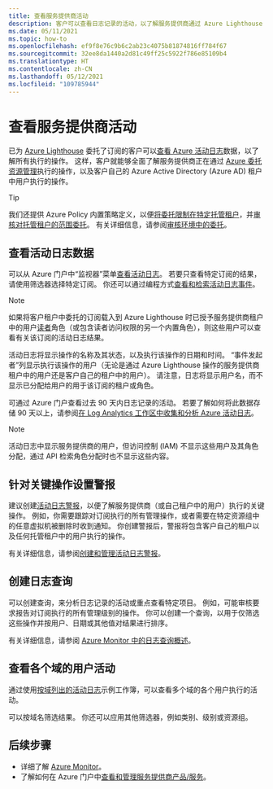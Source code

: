 ```yaml
---
title: 查看服务提供商活动
description: 客户可以查看日志记录的活动，以了解服务提供商通过 Azure Lighthouse 执行的操作。
ms.date: 05/11/2021
ms.topic: how-to
ms.openlocfilehash: ef9f8e76c9b6c2ab23c4075b81874816ff784f67
ms.sourcegitcommit: 32ee8da1440a2d81c49ff25c5922f786e85109b4
ms.translationtype: HT
ms.contentlocale: zh-CN
ms.lasthandoff: 05/12/2021
ms.locfileid: "109785944"
---
```

# <a name="view-service-provider-activity"></a>查看服务提供商活动

已为 [Azure Lighthouse](../overview.md) 委托了订阅的客户可以[查看 Azure 活动日志](../../azure-monitor/essentials/platform-logs-overview.md)数据，以了解所有执行的操作。 这样，客户就能够全面了解服务提供商正在通过 [Azure 委托资源管理](../concepts/architecture.md)执行的操作，以及客户自己的 Azure Active Directory (Azure AD) 租户中用户执行的操作。

> [!TIP]
> 我们还提供 Azure Policy 内置策略定义，以便[将委托限制在特定托管租户](https://github.com/Azure/azure-policy/blob/master/built-in-policies/policyDefinitions/Lighthouse/AllowCertainManagingTenantIds_Deny.json)，并[审核对托管租户的范围委托](https://github.com/Azure/azure-policy/blob/master/built-in-policies/policyDefinitions/Lighthouse/Lighthouse_Delegations_Audit.json)。 有关详细信息，请参阅[审核环境中的委托](view-manage-service-providers.md#audit-delegations-in-your-environment)。

## <a name="view-activity-log-data"></a>查看活动日志数据

可以从 Azure 门户中“监视器”菜单[查看活动日志](../../azure-monitor/essentials/activity-log.md#view-the-activity-log)。 若要只查看特定订阅的结果，请使用筛选器选择特定订阅。 你还可以通过编程方式[查看和检索活动日志事件](../../azure-monitor/essentials/activity-log.md#view-the-activity-log)。

> [!NOTE]
> 如果将客户租户中委托的订阅载入到 Azure Lighthouse 时已授予服务提供商租户中的用户[读者](../../role-based-access-control/built-in-roles.md#reader)角色（或包含读者访问权限的另一个内置角色），则这些用户可以查看有关该订阅的活动日志结果。

活动日志将显示操作的名称及其状态，以及执行该操作的日期和时间。 “事件发起者”列显示执行该操作的用户（无论是通过 Azure Lighthouse 操作的服务提供商租户中的用户还是客户自己的租户中的用户）。 请注意，日志将显示用户名，而不显示已分配给用户的用于该订阅的租户或角色。

可通过 Azure 门户查看过去 90 天内日志记录的活动。 若要了解如何将此数据存储 90 天以上，请参阅[在 Log Analytics 工作区中收集和分析 Azure 活动日志](../../azure-monitor/essentials/activity-log.md)。

> [!NOTE]
> 活动日志中显示服务提供商的用户，但访问控制 (IAM) 不显示这些用户及其角色分配，通过 API 检索角色分配时也不显示这些内容。

## <a name="set-alerts-for-critical-operations"></a>针对关键操作设置警报

建议创建[活动日志警报](../../azure-monitor/alerts/activity-log-alerts.md)，以便了解服务提供商（或自己租户中的用户）执行的关键操作。 例如，你需要跟踪对订阅执行的所有管理操作，或者需要在特定资源组中的任意虚拟机被删除时收到通知。 你创建警报后，警报将包含客户自己的租户以及任何托管租户中的用户执行的操作。

有关详细信息，请参阅[创建和管理活动日志警报](../../azure-monitor/alerts/alerts-activity-log.md)。

## <a name="create-log-queries"></a>创建日志查询

可以创建查询，来分析日志记录的活动或重点查看特定项目。 例如，可能审核要求报告对订阅执行的所有管理级别的操作。 你可以创建一个查询，以用于仅筛选这些操作并按用户、日期或其他值对结果进行排序。

有关详细信息，请参阅 [Azure Monitor 中的日志查询概述](../../azure-monitor/logs/log-query-overview.md)。

## <a name="view-user-activity-across-domains"></a>查看各个域的用户活动

通过使用[按域列出的活动日志](https://github.com/Azure/Azure-Lighthouse-samples/tree/master/templates/workbook-activitylogs-by-domain)示例工作簿，可以查看多个域的各个用户执行的活动。

可以按域名筛选结果。 你还可以应用其他筛选器，例如类别、级别或资源组。

## <a name="next-steps"></a>后续步骤

- 详细了解 [Azure Monitor](../../azure-monitor/index.yml)。
- 了解如何在 Azure 门户中[查看和管理服务提供商产品/服务](view-manage-service-providers.md)。
